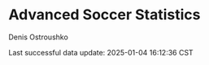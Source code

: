 # Advanced Soccer Statistics
Denis Ostroushko

<!-- gfm -->

Last successful data update: 2025-01-04 16:12:36 CST
